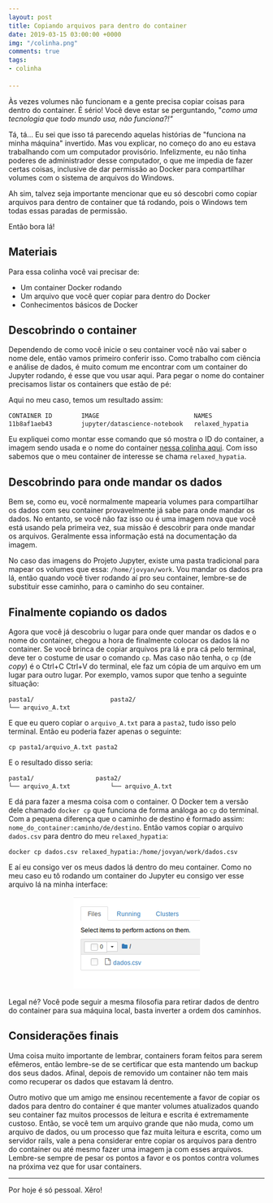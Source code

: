 ```yaml
---
layout: post
title: Copiando arquivos para dentro do container
date: 2019-03-15 03:00:00 +0000
img: "/colinha.png"
comments: true
tags:
- colinha

---
```

Às vezes volumes não funcionam e a gente precisa copiar coisas para dentro do container. É sério! Você deve estar se perguntando, "_como uma tecnologia que todo mundo usa, não funciona?!"_

Tá, tá... Eu sei que isso tá parecendo aquelas histórias de "funciona na minha máquina" invertido. Mas vou explicar, no começo do ano eu estava trabalhando com um computador provisório. Infelizmente, eu não tinha poderes de administrador desse computador, o que me impedia de fazer certas coisas, inclusive de dar permissão ao Docker para compartilhar volumes com o sistema de arquivos do Windows.

Ah sim, talvez seja importante mencionar que eu só descobri como copiar arquivos para dentro de container que tá rodando, pois o Windows tem todas essas paradas de permissão.

Então bora lá!

## Materiais

Para essa colinha você vai precisar de:

* Um container Docker rodando
* Um arquivo que você quer copiar para dentro do Docker
* Conhecimentos básicos de Docker

## Descobrindo o container

Dependendo de como você inicie o seu container você não vai saber o nome dele, então vamos primeiro conferir isso. Como trabalho com ciência e análise de dados, é muito comum me encontrar com um container do Jupyter rodando, é esse que vou usar aqui. Para pegar o nome do container precisamos listar os containers que estão de pé:

<script src="https://gist.github.com/jtemporal/6ba7e2a2ac369738bb8278ad58993161.js"></script>

Aqui no meu caso, temos um resultado assim:

    CONTAINER ID        IMAGE                          NAMES
    11b8af1aeb43        jupyter/datascience-notebook   relaxed_hypatia

Eu expliquei como montar esse comando que só mostra o ID do container, a imagem sendo usada e o nome do container [nessa colinha aqui](https://jtemporal.com/brincando-com-a-listagem-de-containers-docker/). Com isso sabemos que o meu container de interesse se chama `relaxed_hypatia`.

## Descobrindo para onde mandar os dados

Bem se, como eu, você normalmente mapearia volumes para compartilhar os dados com seu container provavelmente já sabe para onde mandar os dados. No entanto, se você não faz isso ou é uma imagem nova que você está usando pela primeira vez, sua missão é descobrir para onde mandar os arquivos. Geralmente essa informação está na documentação da imagem.

No caso das imagens do Projeto Jupyter, existe uma pasta tradicional para mapear os volumes que essa: `/home/jovyan/work`. Vou mandar os dados pra lá, então quando você tiver rodando aí pro seu container, lembre-se de substituir esse caminho, para o caminho do seu container.

## Finalmente copiando os dados

Agora que você já descobriu o lugar para onde quer mandar os dados e o nome do container, chegou a hora de finalmente colocar os dados lá no container. Se você brinca de copiar arquivos pra lá e pra cá pelo terminal, deve ter o costume de usar o comando `cp`. Mas caso não tenha, o `cp` (de _copy_) é o Ctrl+C Ctrl+V do terminal, ele faz um cópia de um arquivo em um lugar para outro lugar. Por exemplo, vamos supor que tenho a seguinte situação:

    pasta1/						pasta2/
    └── arquivo_A.txt			

E que eu quero copiar o `arquivo_A.txt` para a `pasta2`, tudo isso pelo terminal. Então eu poderia fazer apenas o seguinte:

    cp pasta1/arquivo_A.txt pasta2

E o resultado disso seria:

    pasta1/					pasta2/
    └── arquivo_A.txt			└── arquivo_A.txt

E dá para fazer a mesma coisa com o container. O Docker tem a versão dele chamado `docker cp` que funciona de forma análoga ao `cp` do terminal. Com a pequena diferença que o caminho de destino é formado assim: `nome_do_container:caminho/de/destino`. Então vamos copiar o arquivo `dados.csv` para dentro do meu `relaxed_hypatia`:

    docker cp dados.csv relaxed_hypatia:/home/jovyan/work/dados.csv

E aí eu consigo ver os meus dados lá dentro do meu container. Como no meu caso eu tô rodando um container do Jupyter eu consigo ver esse arquivo lá na minha interface:

<center>
<img src="/images/dados_docker_cp.png"/>
</center>

Legal né? Você pode seguir a mesma filosofia para retirar dados de dentro do container para sua máquina local, basta inverter a ordem dos caminhos.

## Considerações finais

Uma coisa muito importante de lembrar, containers foram feitos para serem efêmeros, então lembre-se de se certificar que esta mantendo um backup dos seus dados. Afinal, depois de removido um container não tem mais como recuperar os dados que estavam lá dentro.

Outro motivo que um amigo me ensinou recentemente a favor de copiar os dados para dentro do container é que manter volumes atualizados quando seu container faz muitos processos de leitura e escrita é extremamente custoso. Então, se você tem um arquivo grande que não muda, como um arquivo de dados, ou um processo que faz muita leitura e escrita, como um servidor rails, vale a pena considerar entre copiar os arquivos para dentro do container ou até mesmo fazer uma imagem ja com esses arquivos. Lembre-se sempre de pesar os pontos a favor e os pontos contra volumes na próxima vez que for usar containers.

***

Por hoje é só pessoal. Xêro!